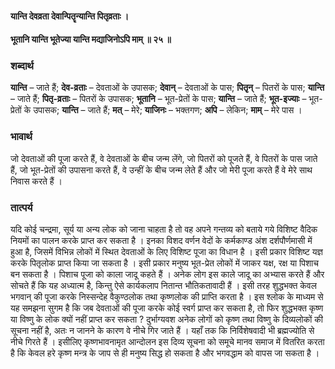 #### यान्ति देवव्रता देवान्पितॄन्यान्ति पितृव्रताः ।
#### भूतानि यान्ति भूतेज्या यान्ति मद्याजिनोऽपि माम् ॥ २५ ॥

### शब्दार्थ

**यान्ति** – जाते हैं; **देव-व्रताः** – देवताओं के उपासक; **देवान्** – देवताओं के पास; **पितृृन्** – पितरों के पास; **यान्ति** – जाते हैं; **पितृ-व्रताः** – पितरों के उपासक; **भूतानि** – भूत-प्रेतों के पास; **यान्ति** – जाते हैं; **भूत-इज्याः** – भूत-प्रेतों के उपासक; **यान्ति** – जाते हैं; **मत्** – मेरे; **याजिनः** – भक्तगण; **अपि** – लेकिन; **माम्** – मेरे पास ।

### भावार्थ

जो देवताओं की पूजा करते हैं, वे देवताओं के बीच जन्म लेंगे, जो पितरों को पूजते हैं, वे पितरों के पास जाते हैं, जो भूत-प्रेतों की उपासना करते हैं, वे उन्हीं के बीच जन्म लेते हैं और जो मेरी पूजा करते हैं वे मेरे साथ निवास करते हैं ।

### तात्पर्य

यदि कोई चन्द्रमा, सूर्य या अन्य लोक को जाना चाहता है तो वह अपने गन्तव्य को बताये गये विशिष्ट वैदिक नियमों का पालन करके प्राप्त कर सकता है । इनका विशद वर्णन वेदों के कर्मकाण्ड अंश दर्शपौर्णमासी में हुआ है, जिसमें विभिन्न लोकों में स्थित देवताओं के लिए विशिष्ट पूजा का विधान है । इसी प्रकार विशिष्ट यज्ञ करके पितृलोक प्राप्त किया जा सकता है । इसी प्रकार मनुष्य भूत-प्रेत लोकों में जाकर यक्ष, रक्ष या पिशाच बन सकता है । पिशाच पूजा को काला जादू कहते हैं । अनेक लोग इस काले जादू का अभ्यास करते हैं और सोचते हैं कि यह अध्यात्म है, किन्तु ऐसे कार्यकलाप नितान्त भौतिकतावादी हैं । इसी तरह शुद्धभक्त केवल भगवान् की पूजा करके निस्सन्देह वैकुण्ठलोक तथा कृष्णलोक की प्राप्ति करता है । इस श्लोक के माध्यम से यह समझना सुगम है कि जब देवताओं की पूजा करके कोई स्वर्ग प्राप्त कर सकता है, तो फिर शुद्धभक्त कृष्ण या विष्णु के लोक क्यों नहीं प्राप्त कर सकता ? दुर्भाग्यवश अनेक लोगों को कृष्ण तथा विष्णु के दिव्यलोकों की सूचना नहीं है, अतः न जानने के कारण वे नीचे गिर जाते हैं । यहाँ तक कि निर्विशेषवादी भी ब्रह्मज्योति से नीचे गिरते हैं । इसीलिए कृष्णभावनामृत आन्दोलन इस दिव्य सूचना को समूचे मानव समाज में वितरित करता है कि केवल हरे कृष्ण मन्त्र के जाप से ही मनुष्य सिद्ध हो सकता है और भगवद्धाम को वापस जा सकता है ।